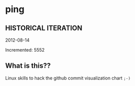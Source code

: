 # ping

## HISTORICAL ITERATION
2012-08-14

Incremented: 5552

## What is this?? 
Linux skills to hack the github commit visualization chart `;-)`
